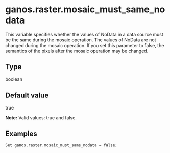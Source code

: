 # ganos.raster.mosaic\_must\_same\_nodata

This variable specifies whether the values of NoData in a data source must be the same during the mosaic operation. The values of NoData are not changed during the mosaic operation. If you set this parameter to false, the semantics of the pixels after the mosaic operation may be changed.

## Type

boolean

## Default value

true

**Note:** Valid values: true and false.

## Examples

```
Set ganos.raster.mosaic_must_same_nodata = false;
```


